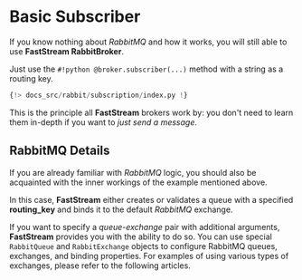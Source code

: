 # Basic Subscriber

If you know nothing about *RabbitMQ* and how it works, you will still able to use **FastStream RabbitBroker**.

Just use the `#!python @broker.subscriber(...)` method with a string as a routing key.

```python linenums="1"
{!> docs_src/rabbit/subscription/index.py !}
```

This is the principle all **FastStream** brokers work by: you don't need to learn them in-depth if you want to *just send a message*.

## RabbitMQ Details

If you are already familiar with *RabbitMQ* logic, you should also be acquainted with the inner workings of the example mentioned above.

In this case, **FastStream** either creates or validates a queue with a specified **routing_key** and binds it to the default *RabbitMQ* exchange.

If you want to specify a *queue*-*exchange* pair with additional arguments, **FastStream** provides you with the ability to do so. You can use special `RabbitQueue` and `RabbitExchange` objects to configure RabbitMQ queues, exchanges, and binding properties. For examples of using various types of exchanges, please refer to the following articles.
